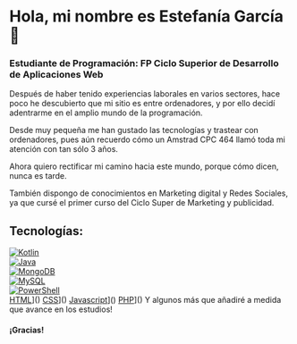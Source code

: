 # Hola, mi nombre es Estefanía García 👋
### Estudiante de Programación: FP Ciclo Superior de Desarrollo de Aplicaciones Web


Después de haber tenido experiencias laborales en varios sectores, hace poco he descubierto que mi sitio es entre ordenadores, y por ello decidí adentrarme en el amplio mundo de la programación.

Desde muy pequeña me han gustado las tecnologías y trastear con ordenadores, pues aún recuerdo cómo un Amstrad CPC 464 llamó toda mi atención con tan sólo 3 años.

Ahora quiero rectificar mi camino hacia este mundo, porque cómo dicen, nunca es tarde.

También dispongo de conocimientos en Marketing digital y Redes Sociales, ya que cursé el primer curso del Ciclo Super de Marketing y publicidad.

## Tecnologías:
[![Kotlin](https://img.shields.io/badge/Kotlin-0095D5?style=for-the-badge&logo=kotlin&logoColor=white&labelColor=101010)]()
</br>
[![Java](https://img.shields.io/badge/Java-007396?style=for-the-badge&logo=java&logoColor=white&labelColor=101010)]()
</br>
[![MongoDB](https://img.shields.io/badge/MongoDB-47A248?style=for-the-badge&logo=mongodb&logoColor=white&labelColor=101010)]()
</br>
[![MySQL](https://img.shields.io/badge/MySQL-4479A1?style=for-the-badge&logo=mysql&logoColor=white&labelColor=101010)]()
</br>
[![PowerShell](https://img.shields.io/badge/PowerShell-5391FE?style=for-the-badge&logo=powershell&logoColor=white&labelColor=101010)]()
</br>
[HTML](https://img.shields.io/badge/HTML-blue?style=flat&logo=HTML&color=rgba)]()
[CSS](https://img.shields.io/badge/PowerShell-5391FE?style=for-the-badge&logo=powershell&logoColor=white&labelColor=101010)]()
[Javascript](https://img.shields.io/badge/PowerShell-5391FE?style=for-the-badge&logo=powershell&logoColor=white&labelColor=101010)]()
[PHP](https://img.shields.io/badge/PowerShell-5391FE?style=for-the-badge&logo=powershell&logoColor=white&labelColor=101010)]()
Y algunos más que añadiré a medida que avance en los estudios!


#### ¡Gracias!
